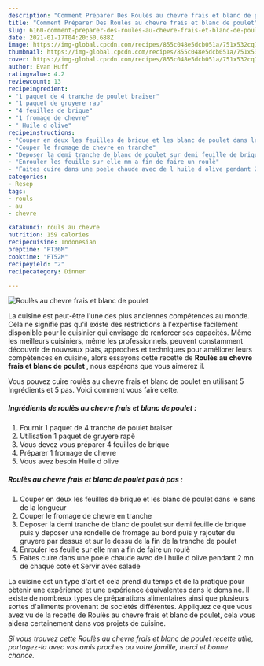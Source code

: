 ```yaml
---
description: "Comment Préparer Des Roulès au chevre frais et blanc de poulet"
title: "Comment Préparer Des Roulès au chevre frais et blanc de poulet"
slug: 6160-comment-preparer-des-roules-au-chevre-frais-et-blanc-de-poulet
date: 2021-01-17T04:20:50.688Z
image: https://img-global.cpcdn.com/recipes/855c048e5dcb051a/751x532cq70/roules-au-chevre-frais-et-blanc-de-poulet-photo-principale-de-la-recette.jpg
thumbnail: https://img-global.cpcdn.com/recipes/855c048e5dcb051a/751x532cq70/roules-au-chevre-frais-et-blanc-de-poulet-photo-principale-de-la-recette.jpg
cover: https://img-global.cpcdn.com/recipes/855c048e5dcb051a/751x532cq70/roules-au-chevre-frais-et-blanc-de-poulet-photo-principale-de-la-recette.jpg
author: Evan Huff
ratingvalue: 4.2
reviewcount: 13
recipeingredient:
- "1 paquet de 4 tranche de poulet braiser"
- "1 paquet de gruyere rap"
- "4 feuilles de brique"
- "1 fromage de chevre"
- " Huile d olive"
recipeinstructions:
- "Couper en deux les feuilles de brique et les blanc de poulet dans le sens de la longueur"
- "Couper le fromage de chevre en tranche"
- "Deposer la demi tranche de blanc de poulet sur demi feuille de brique puis y deposer une rondelle de fromage au bord puis y rajouter du gruyere par dessus et sur le dessu de la fin de la tranche de poulet"
- "Enrouler les feuille sur elle mm a fin de faire un roulè"
- "Faites cuire dans une poele chaude avec de l huile d olive pendant 2 mn de chaque cotè et Servir avec salade"
categories:
- Resep
tags:
- rouls
- au
- chevre

katakunci: rouls au chevre 
nutrition: 159 calories
recipecuisine: Indonesian
preptime: "PT36M"
cooktime: "PT52M"
recipeyield: "2"
recipecategory: Dinner

---
```



![Roulès au chevre frais et blanc de poulet](https://img-global.cpcdn.com/recipes/855c048e5dcb051a/751x532cq70/roules-au-chevre-frais-et-blanc-de-poulet-photo-principale-de-la-recette.jpg)

La cuisine est peut-être l'une des plus anciennes compétences au monde. Cela ne signifie pas qu'il existe des restrictions à l'expertise facilement disponible pour le cuisinier qui envisage de renforcer ses capacités. Même les meilleurs cuisiniers, même les professionnels, peuvent constamment découvrir de nouveaux plats, approches et techniques pour améliorer leurs compétences en cuisine, alors essayons cette recette de <strong> Roulès au chevre frais et blanc de poulet </strong>, nous espérons que vous aimerez il.

<!--inarticleads1-->

Vous pouvez cuire roulès au chevre frais et blanc de poulet en utilisant 5 Ingrédients et 5 pas. Voici comment vous faire cette.

##### Ingrédients de roulès au chevre frais et blanc de poulet :

1. Fournir 1 paquet de 4 tranche de poulet braiser
1. Utilisation 1 paquet de gruyere rapè
1. Vous devez vous préparer 4 feuilles de brique
1. Préparer 1 fromage de chevre
1. Vous avez besoin  Huile d olive




<!--inarticleads2-->

##### Roulès au chevre frais et blanc de poulet pas à pas :

1. Couper en deux les feuilles de brique et les blanc de poulet dans le sens de la longueur
1. Couper le fromage de chevre en tranche
1. Deposer la demi tranche de blanc de poulet sur demi feuille de brique puis y deposer une rondelle de fromage au bord puis y rajouter du gruyere par dessus et sur le dessu de la fin de la tranche de poulet
1. Enrouler les feuille sur elle mm a fin de faire un roulè
1. Faites cuire dans une poele chaude avec de l huile d olive pendant 2 mn de chaque cotè et Servir avec salade




<!--inarticleads1-->

<p>
La cuisine est un type d'art et cela prend du temps et de la pratique pour obtenir une expérience et une expérience équivalentes dans le domaine. Il existe de nombreux types de préparations alimentaires ainsi que plusieurs sortes d'aliments provenant de sociétés différentes. Appliquez ce que vous avez vu de la recette de Roulès au chevre frais et blanc de poulet, cela vous aidera certainement dans vos projets de cuisine.
</p>

<p>
<i>Si vous trouvez cette Roulès au chevre frais et blanc de poulet recette utile, partagez-la avec vos amis proches ou votre famille, merci et bonne chance.</i>
</p>
